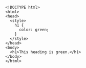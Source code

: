     <!DOCTYPE html>
    <html>
    <head>
      <style>
        h1 {
          color: green;
        }
      </style>
    </head>
    <body>
      <h1>This heading is green.</h1>
    </body>
    </html>
